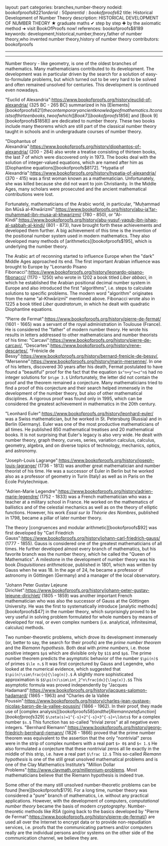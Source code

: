 layout: part
categories: branches,number-theory
nodeid: bookofproofs$8221
orderid: 50
parentid: bookofproofs$62
title: Historical Development of Number Theory
description: HISTORICAL DEVELOPMENT OF NUMBER THEORY &#9733; graduate maths &#10004; step by step &#10010; by the axiomatic method &#10140; visit BookOfProofs now!
references: bookofproofs$8189
keywords: development,historical,number,theory,father of number theory,who invented number theory,history of number theory
contributors: bookofproofs


---


---

Number theory - like geometry, is one of the oldest branches of mathematics. Many mathematicians contributed to its development. The development was in particular driven by the search for a solution of easy-to-formulate problems, but which turned out to be very hard to be solved and often remained unsolved for centuries. This development is continued even nowadays. 

"Euclid of Alexandria":https://www.bookofproofs.org/history/euclid-of-alexandria/ (325 BC - 265 BC) summarized in his [Elements][bookofproofs$621] the contemporary ancient knowledge of mathematics. It consists of thirteen books, two of which ([Book 7][bookofproofs$1856] and [Book 9][bookofproofs$1858]) are dedicated to number theory. These two books include many theorems which are still part of the classical number theory taught in schools and in undergraduate courses of number theory.

"Diophantus of Alexandria":https://www.bookofproofs.org/history/diophantos-of-alexandria/ (200 - 284) also wrote a treatise consisting of thirteen books, the last 7 of which were discovered only in 1973. The books deal with the solution of integer-valued equations, which are named after him as [Diophantine equations][bookofproofs$8172].
"Hypatia of Alexandria":https://www.bookofproofs.org/history/hypatia-of-alexandria/ (370 - 415) was a first woman known as a mathematician. Unfortunately, she was killed because she did not want to join Christianity. In the Middle Ages, many scholars were prosecuted and the ancient mathematical contributions were lost. 

Fortunately, mathematicians of the Arabic world, in particular, "Muḥammad ibn Mūsā al-Khwārizmī":https://www.bookofproofs.org/history/abu-ja'far-muhammad-ibn-musa-al-khwarizmi/ (780 - 850), or "Al-Kindi":https://www.bookofproofs.org/history/abu-yusuf-yaqub-ibn-ishaq-al-sabbah-al-kindi/ (801 - 873), have brought forth these achievements and developed them further. A big achievement of this time is the invention of the positional number system used in modern mathematics. They also developed many methods of [arithmetics][bookofproofs$195], which is underlying the number theory.

The Arabic art of reconning started to influence Europe when the "dark" Middle Ages approached its end. The first important Arabian influence was brought to Europe by "Leonardo Pisano Fibonacci":https://www.bookofproofs.org/history/leonardo-pisano-fibonacci/ (1170 - 1250) who wrote in 1202 a book titled _Liber abbaci_, in which he established the Arabian positional decimal number system in Europe and also introduced the first "algorithms", i.e. steps to calculate solutions to specific problems. The modern word "algorithm" originates from the name "al-Khwārizmī" mentioned above. Fibonacci wrote also in 1225 a book titled _Liber quadratorum_, in which he dealt with quadratic Diophantine equations.

"Pierre de Fermat":https://www.bookofproofs.org/history/pierre-de-fermat/ (1601 - 1665) was a servant of the royal administration in Toulouse (France). He is considered the "father" of modern number theory. He wrote his results in letters addressed to other mathematicians and number theorists of his time: "Carcavi":https://www.bookofproofs.org/history/pierre-de-carcavi/, "Descartes":https://www.bookofproofs.org/history/rene-descartes/, "Frénicle de Bessy":https://www.bookofproofs.org/history/bernard-frenicle-de-bessy/, "Mersenne":https://www.bookofproofs.org/history/marin-mersenne/. In one of his letters, discovered 30 years after his death, Fermat postulated to have found a "beautiful" proof for the fact that the equation `$x^n+y^n=z^n$` had no integer solutions for `$n\ge 3.$` Unfortunately, the letter did not contain the proof and the theorem remained a conjecture. Many mathematicians tried to find a proof of this conjecture and their search helped immensely in the development of the number theory, but also of other mathematical disciplines. A rigorous proof was found only in 1995, which can be considered the greatest achievement in mathematics in the 20th century. 

"Leonhard Euler":https://www.bookofproofs.org/history/leonhard-euler/ was a Swiss mathematician, but he worked in St. Petersburg (Russia) and in Berlin (Germany). Euler was one of the most productive mathematicians of all times. He published 850 mathematical treatises and 20 mathematical books. It is not surprising that Euler's legacy is also very wide. He dealt with number theory, graph theory, curves, series, variation calculus, calculus, geometry, algebra, and on diverse topics of technology, mechanics, optics, and astronomy.

"Joseph-Louis Lagrange":https://www.bookofproofs.org/history/joseph-louis-lagrange/ (1736 - 1813) was another great mathematician and number theorist of his time. He was a successor of Euler in Berlin but he worked also as a professor of geometry in Turin (Italy) as well as in Paris on the École Polytechnique. 

"Adrien-Marie Legendre":https://www.bookofproofs.org/history/adrien-marie-legendre/ (1752 - 1833) was a French mathematician who was a teacher at a military school in France. He worked on the mathematics of ballistics and of the celestial mechanics as well as on the theory of elliptic functions. However, his work _Éssai sur la Théorie des Nombres_, published in 1798, became a pillar of later number theory.

The theory [congruences and modular arithmetic][bookofproofs$92] was first developed by "Carl Friedrich Gauss":https://www.bookofproofs.org/history/johann-carl-friedrich-gauss/  (1777 - 1855). Gauss is considered one of the greatest mathematicians of all times. He further developed almost every branch of mathematics, but his favorite branch was the number theory, which he called the "Queen of Mathematics". A milestone in the development of number theory was his book _Disquisitiones arithmeticae_, published in 1801, which was written by Gauss when he was 18. In the age of 24, he became a professor of astronomy in Göttingen (Germany) and a manager of the local observatory.

"Johann Peter Gustav Lejeune Dirichlet":https://www.bookofproofs.org/history/johann-peter-gustav-lejeune-dirichlet/ (1805 - 1859) was another important French mathematician who was also the successor of Gauss at the Göttingen University. He was the first to systematically introduce [analytic methods][bookofproofs$47] in the number theory, which surprisingly proved to be very useful in solving problem formulated for whole numbers by means of developed for real, or even complex numbers (i.e. analytical, infinitesimal, calculus) methods.  

Two number-theoretic problems, which drove its development immensely (or, better to say, the search for their proofs) are the _prime number theorem_ and the _Riemann hypothesis_. Both deal with _prime numbers_, i.e. those positive integers `$p$` which are divisible only by `$1$` and `$p$`. The prime number theorem predicts the asymptotic behavior of the number `$\pi(n)$` of primes `$\le n.$` It was first conjectured by Gauss and Legendre, who looked at the numerical evidence, which suggested that `$\pi(n)\sim\frac{n}{\log(n)}.$` A slightly more sophisticated approximation is `$$\pi(n)\sim\int_2^n\frac{dx}{\log(x)}.$$` This asymptotic formula was proved independently by "Jacques Hadamard":https://www.bookofproofs.org/history/jacques-salomon-hadamard/ (1865 - 1963) and "Charles de la Vallée Poussin":https://www.bookofproofs.org/history/charles-jean-gustave-nicolas-baron-de-la-vallee-poussin/ (1866 - 1962). In their proof, they made use of [complex analysis][bookofproofs$58] and the [Riemann zeta function][bookofproofs$329] `$\zeta(s)=1^{-s}+2^{-s}+3^{-s}+\ldots$` for a complex number `$s.$` This function has so-called "trivial zeros" at all negative even integers.  "Bernhard Riemann":https://www.bookofproofs.org/history/georg-friedrich-bernhard-riemann/ (1826 - 1866) proved that the prime number theorem was equivalent to the assertion that the only "nontrivial" zeros were in the strip of complex numbers with a real part `$> 0$` and `$< 1.$` He also formulated a conjecture that these nontrivial zeros all lie exactly in the middle of this strip, i.e. have a real part `$\frac 12.$` This so-called _Riemann hypothesis_ is one of the still great unsolved mathematical problems and is one of the Clay Mathematics Institute’s "Million Dollar Problems":http://www.claymath.org/millennium-problems. Most mathematicians believe that the Riemann hypothesis is indeed true.

Some other of the many still unsolved number-theoretic problems can be found [here][bookofproofs$179].
For a long time, number theory was considered a "pure" branch of mathematics, i.e. without any practical applications. However, with the development of computers, _computational number theory_ became the basis of modern _cryptography_. Number-theoretic methods like _RSA_ (going back to the basics developed by "Pierre de Fermat":https://www.bookofproofs.org/history/pierre-de-fermat/) are used all over the Internet to encrypt data or to provide non-repudiation services, i.e. proofs that the communicating partners and/or computers really are the individual persons and/or systems on the other side of the communication channel, we believe they are.
